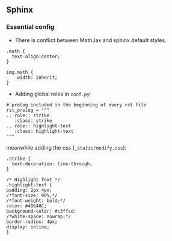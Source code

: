 ## Sphinx

### Essential config

* There is conflict between MathJax and sphinx default styles.

```
.math {
  text-align:center;
}

img.math {
    width: inherit;
}
```


* Adding global roles in `conf.py`:

```
# prolog included in the beginning of every rst file
rst_prolog = """
.. role:: strike
   :class: strike
.. role:: highlight-text
   :class: highlight-text
"""
```

meanwhile adding the css (`_static/modify.css`):

```
.strike {
  text-decoration: line-through;
}

/* Highlight Text */
.highlight-text {
padding: 2px 4px;
/*font-size: 90%;*/
/*font-weight: bold;*/
color: #4B648C;
background-color: #c3ffcd;
/*white-space: nowrap;*/
border-radius: 4px;
display: inline;
}
```




